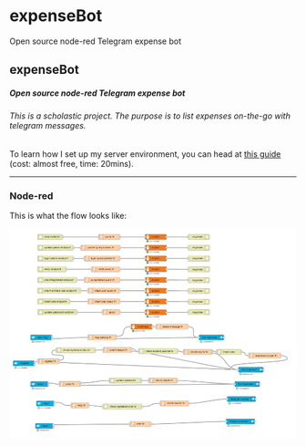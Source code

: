 # expenseBot
Open source node-red Telegram expense bot

## expenseBot
##### Open source node-red Telegram expense bot
###### This is a scholastic project. The purpose is to list expenses on-the-go with telegram messages.
To learn how I set up my server environment, you can head at [this guide](https://github.com/g-flex/linux-ami-setup) (cost: almost free, time: 20mins).
***


### Node-red
This is what the flow looks like:

![Expense Bot flow](/screens/all%20flow.png)
